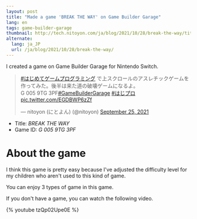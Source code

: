 ```yaml
---
layout: post
title: "Made a game 'BREAK THE WAY' on Game Builder Garage"
lang: en
tags: game-builder-garage
thumbnail: http://tech.nitoyon.com/ja/blog/2021/10/28/break-the-way/title.jpg
alternate:
  lang: ja_JP
  url: /ja/blog/2021/10/28/break-the-way/
---
```

I created a game on Game Builder Garage for Nintendo Switch.

<blockquote class="twitter-tweet"><p lang="ja" dir="ltr"><a href="https://twitter.com/hashtag/%E3%81%AF%E3%81%98%E3%82%81%E3%81%A6%E3%82%B2%E3%83%BC%E3%83%A0%E3%83%97%E3%83%AD%E3%82%B0%E3%83%A9%E3%83%9F%E3%83%B3%E3%82%B0?src=hash&amp;ref_src=twsrc%5Etfw">#はじめてゲームプログラミング</a> で上スクロールのアスレチックゲームを作ってみた。後半は来た道の破壊ゲームになるよ。<br>G 005 9TG 3PF<a href="https://twitter.com/hashtag/GameBuilderGarage?src=hash&amp;ref_src=twsrc%5Etfw">#GameBuilderGarage</a> <a href="https://twitter.com/hashtag/%E3%81%AF%E3%81%98%E3%83%97%E3%83%AD?src=hash&amp;ref_src=twsrc%5Etfw">#はじプロ</a> <a href="https://t.co/EGDBWP6zZf">pic.twitter.com/EGDBWP6zZf</a></p>&mdash; nitoyon (にとよん) (@nitoyon) <a href="https://twitter.com/nitoyon/status/1441797051986038786?ref_src=twsrc%5Etfw">September 25, 2021</a></blockquote> <script async src="https://platform.twitter.com/widgets.js" charset="utf-8"></script>

* Title: *BREAK THE WAY*
* Game ID: *G 005 9TG 3PF*

# About the game

I think this game is pretty easy because I've adjusted the difficulty level for my children who aren't used to this kind of game.

You can enjoy 3 types of game in this game.

If you don't have a game, you can watch the following video.

{% youtube tzQp02Upe0E %}
